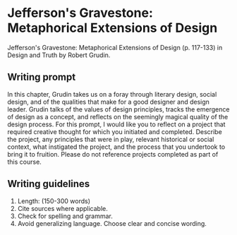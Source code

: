 # Jefferson's Gravestone: Metaphorical Extensions of Design

Jefferson's Gravestone: Metaphorical Extensions of Design \(p. 117-133\) in Design and Truth by Robert Grudin.

## Writing prompt

In this chapter, Grudin takes us on a foray through literary design, social design, and of the qualities that make for a good designer and design leader. Grudin talks of the values of design principles, tracks the emergence of design as a concept, and reflects on the seemingly magical quality of the design process. For this prompt, I would like you to reflect on a project that required creative thought for which you initiated and completed. Describe the project, any principles that were in play, relevant historical or social context, what instigated the project, and the process that you undertook to bring it to fruition. Please do not reference projects completed as part of this course.

## Writing guidelines

1. Length: \(150-300 words\)
2. Cite sources where applicable.
3. Check for spelling and grammar.
4. Avoid generalizing language. Choose clear and concise wording.



